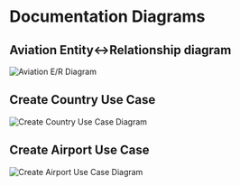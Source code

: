 # Documentation Diagrams

## Aviation Entity<->Relationship diagram

![Aviation E/R Diagram](http://www.plantuml.com/plantuml/proxy?cache=no&src=https://raw.githubusercontent.com/butcherless/incubator/master/docs/aviation-entity-relationship-diagram.puml)

## Create Country Use Case

![Create Country Use Case Diagram](http://www.plantuml.com/plantuml/proxy?cache=no&src=https://raw.githubusercontent.com/butcherless/incubator/master/hexagonal/docs/create-country.puml)

## Create Airport Use Case

![Create Airport Use Case Diagram](http://www.plantuml.com/plantuml/proxy?cache=no&src=https://raw.githubusercontent.com/butcherless/incubator/master/hexagonal/docs/create-country.puml)